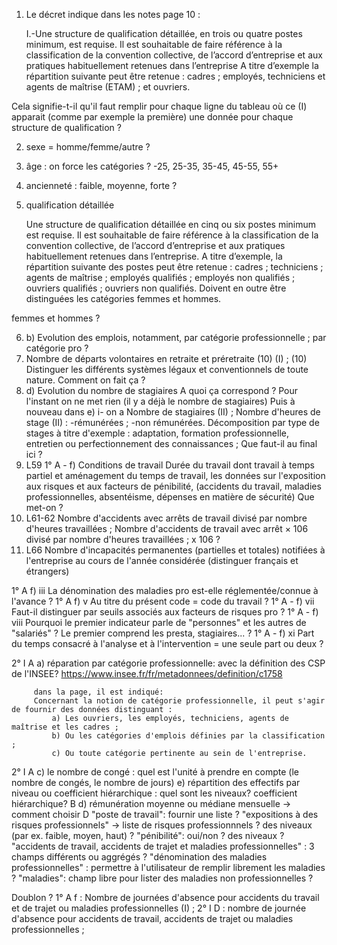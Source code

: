 1. Le décret indique dans les notes page 10 :

    I.-Une structure de qualification détaillée, en trois ou quatre postes minimum, est requise. Il est souhaitable de faire référence à la classification de la convention
    collective, de l’accord d’entreprise et aux pratiques habituellement retenues dans l’entreprise
    A titre d’exemple la répartition suivante peut être retenue : cadres ; employés, techniciens et agents de maîtrise (ETAM) ; et ouvriers.

Cela signifie-t-il qu'il faut remplir pour chaque ligne du tableau où ce (I) apparait (comme par exemple la première) une donnée pour chaque structure de qualification ?

2. sexe = homme/femme/autre ?
3. âge : on force les catégories ? -25, 25-35, 35-45, 45-55, 55+
4. ancienneté : faible, moyenne, forte ?
5. qualification détaillée 

    Une structure de qualification détaillée en cinq ou six postes minimum est requise. Il est souhaitable de faire référence à la classification de la convention
collective, de l’accord d’entreprise et aux pratiques habituellement retenues dans l’entreprise.
    A titre d’exemple, la répartition suivante des postes peut être retenue : cadres ; techniciens ; agents de maîtrise ; employés qualifiés ; employés non qualifiés ;
ouvriers qualifiés ; ouvriers non qualifiés. Doivent en outre être distinguées les catégories femmes et hommes.

femmes et hommes ?

6. b) Evolution des emplois, notamment, par catégorie professionnelle ;
par catégorie pro ?
7. Nombre de départs volontaires en retraite et préretraite (10) (I) ;
(10) Distinguer les différents systèmes légaux et conventionnels de toute nature.
Comment on fait ça ?
8. d) Evolution du nombre de stagiaires
A quoi ça correspond ? Pour l'instant on ne met rien (il y a déjà le nombre de stagiaires)
Puis à nouveau dans e) i- on a
Nombre de stagiaires (II) ;
Nombre d'heures de stage (II) :
-rémunérées ;
-non rémunérées.
Décomposition par type de stages à titre d'exemple : adaptation, formation professionnelle, entretien ou perfectionnement des connaissances ;
Que faut-il au final ici ?
9. L59
1° A - f) Conditions de travail
    Durée du travail dont travail à temps partiel et aménagement du temps de travail, 
    les données sur l'exposition aux risques et aux facteurs de pénibilité, 
    (accidents du travail, maladies professionnelles, absentéisme, dépenses en matière de sécurité)
Que met-on ?
10. L61-62
    Nombre d'accidents avec arrêts de travail divisé par nombre d'heures travaillées ;
    Nombre d'accidents de travail avec arrêt × 106 divisé par nombre d'heures travaillées ;
x 106 ?
11. L66
    Nombre d'incapacités permanentes (partielles et totales) notifiées à l'entreprise au cours de l'année considérée (distinguer français et étrangers)

1° A f) iii La dénomination des maladies pro est-elle réglementée/connue à l'avance ?
1° A f) v Au titre du présent code = code du travail ?
1° A - f) vii Faut-il distinguer par seuils associés aux facteurs de risques pro ?
1° A - f) viii Pourquoi le premier indicateur parle de "personnes" et les autres de "salariés" ? Le premier comprend les presta, stagiaires... ? 
1° A - f) xi Part du temps consacré à l'analyse et à l'intervention = une seule part ou deux ?

2° I A a) réparation par catégorie professionnelle: avec la définition des CSP de l'INSEE?
 https://www.insee.fr/fr/metadonnees/definition/c1758

         dans la page, il est indiqué:
         Concernant la notion de catégorie professionnelle, il peut s'agir de fournir des données distinguant :
             a) Les ouvriers, les employés, techniciens, agents de maîtrise et les cadres ;
             b) Ou les catégories d'emplois définies par la classification ;
             c) Ou toute catégorie pertinente au sein de l'entreprise.


 2° I A c) le nombre de congé : quel est l'unité à prendre en compte (le nombre de congés, le nombre de jours)
        e) répartition des effectifs  par niveau ou coefficient hiérarchique : quel sont les niveaux? coefficient hiérarchique?
      B d) rémunération moyenne ou médiane mensuelle -> comment choisir
      D "poste de travail": fournir une liste ?
        "expositions à des risques professionnels" -> liste de risques professionnnels ? des niveaux (par ex. faible, moyen, haut) ?
        "pénibilité": oui/non ? des niveaux ?
        "accidents de travail, accidents de trajet et maladies professionnelles" : 3 champs différents ou aggrégés ?
        "dénomination des maladies professionnelles" : permettre à l'utilisateur de remplir librement les maladies ?
        "maladies": champ libre pour lister des maladies non professionnelles ?


Doublon ?
1° A f : Nombre de journées d'absence pour accidents du travail et de trajet ou maladies professionnelles (I) ;
2° I D : nombre de journée d'absence pour accidents de travail, accidents de trajet ou maladies professionnelles ;